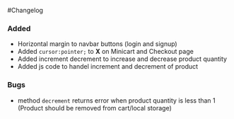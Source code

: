 #Changelog

### Added
- Horizontal margin to navbar buttons (login and signup)
- Added ``` cursor:pointer; ``` to **X** on Minicart and Checkout page
- Added increment decrement to increase and decrease product quantity
- Added js code to handel increment and decrement of product

### Bugs
-  method ``` decrement ``` returns error when product quantity is less than 1 (Product should be removed from cart/local storage)